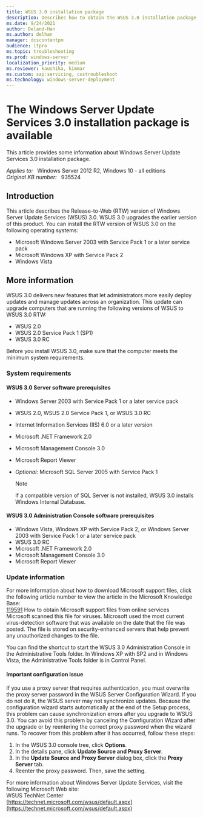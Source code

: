 ```yaml
---
title: WSUS 3.0 installation package
description: Describes how to obtain the WSUS 3.0 installation package.
ms.date: 9/24/2021
author: Deland-Han
ms.author: delhan
manager: dcscontentpm
audience: itpro
ms.topic: troubleshooting
ms.prod: windows-server
localization_priority: medium
ms.reviewer: kaushika, kimmar
ms.custom: sap:servicing, csstroubleshoot
ms.technology: windows-server-deployment
---
```

# The Windows Server Update Services 3.0 installation package is available

This article provides some information about Windows Server Update Services 3.0 installation package.

_Applies to:_ &nbsp; Windows Server 2012 R2, Windows 10 - all editions  
_Original KB number:_ &nbsp; 935524

## Introduction

This article describes the Release-to-Web (RTW) version of Windows Server Update Services (WSUS) 3.0. WSUS 3.0 upgrades the earlier version of this product. You can install the RTW version of WSUS 3.0 on the following operating systems:  

- Microsoft Windows Server 2003 with Service Pack 1 or a later service pack
- Microsoft Windows XP with Service Pack 2
- Windows Vista

## More information

WSUS 3.0 delivers new features that let administrators more easily deploy updates and manage updates across an organization. This update can upgrade computers that are running the following versions of WSUS to WSUS 3.0 RTW:  

- WSUS 2.0
- WSUS 2.0 Service Pack 1 (SP1)
- WSUS 3.0 RC  

Before you install WSUS 3.0, make sure that the computer meets the minimum system requirements.  

### System requirements

#### WSUS 3.0 Server software prerequisites

- Windows Server 2003 with Service Pack 1 or a later service pack
- WSUS 2.0, WSUS 2.0 Service Pack 1, or WSUS 3.0 RC
- Internet Information Services (IIS) 6.0 or a later version
- Microsoft .NET Framework 2.0
- Microsoft Management Console 3.0
- Microsoft Report Viewer
- *Optional:* Microsoft SQL Server 2005 with Service Pack 1

    >[!NOTE]
    >If a compatible version of SQL Server is not installed, WSUS 3.0 installs Windows Internal Database.

#### WSUS 3.0 Administration Console software prerequisites

- Windows Vista, Windows XP with Service Pack 2, or Windows Server 2003 with Service Pack 1 or a later service pack
- WSUS 3.0 RC
- Microsoft .NET Framework 2.0
- Microsoft Management Console 3.0
- Microsoft Report Viewer

### Update information

For more information about how to download Microsoft support files, click the following article number to view the article in the Microsoft Knowledge Base:  
[119591](https://support.microsoft.com/help/119591) How to obtain Microsoft support files from online services  
 Microsoft scanned this file for viruses. Microsoft used the most current virus-detection software that was available on the date that the file was posted. The file is stored on security-enhanced servers that help prevent any unauthorized changes to the file.  

You can find the shortcut to start the WSUS 3.0 Administration Console in the Administrative Tools folder. In Windows XP with SP2 and in Windows Vista, the Administrative Tools folder is in Control Panel.

#### Important configuration issue

If you use a proxy server that requires authentication, you must overwrite the proxy server password in the WSUS Server Configuration Wizard. If you do not do it, the WSUS server may not synchronize updates. Because the configuration wizard starts automatically at the end of the Setup process, this problem can cause synchronization errors after you upgrade to WSUS 3.0. You can avoid this problem by canceling the Configuration Wizard after the upgrade or by reentering the correct proxy password when the wizard runs. To recover from this problem after it has occurred, follow these steps:  

1. In the WSUS 3.0 console tree, click **Options**.
2. In the details pane, click **Update Source and Proxy Server**.
3. In the **Update Source and Proxy Server** dialog box, click the **Proxy Server** tab.
4. Reenter the proxy password. Then, save the setting.  

For more information about Windows Server Update Services, visit the following Microsoft Web site:  
WSUS TechNet Center  
[https://technet.microsoft.com/wsus/default.aspx](https://technet.microsoft.com/wsus/default.aspx)
